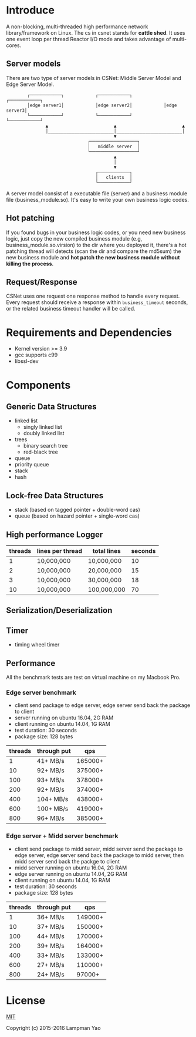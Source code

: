# Introduce
A non-blocking, multi-threaded high performance network library/framework on Linux. The cs in csnet stands for **cattle shed**. It uses one event loop per thread Reactor I/O mode and takes advantage of multi-cores.

## Server models
There are two type of server models in CSNet: Middle Server Model and Edge Server Model.

            ┌────────────┐            ┌────────────┐            ┌────────────┐
            │edge server1│            │edge server2│            │edge server3│
            └────────────┘            └────────────┘            └────────────┘
                   ▲                         ▲                         ▲
                   │_________________________│_________________________│
                                             ▼
                                   ┌──────────────────┐
                                   │   middle server  │
                                   └──────────────────┘
                                             ▲
                                             │
                                             ▼
                                      ┌────────────┐
                                      │   clients  │
                                      └────────────┘

A server model consist of a executable file (server) and a business module file (business_module.so). It's easy to
write your own business logic codes.

## Hot patching
If you found bugs in your business logic codes, or you need new business logic, just copy the new compiled business module (e.g, business_module.so.virsion) to the dir where you deployed it, there's a hot patching thread will detects (scan the dir and compare the md5sum) the new business module and **hot patch the new business module without killing the process**.

## Request/Response
CSNet uses one request one response method to handle every request. Every request should receive a response within
`business_timeout` seconds, or the related business timeout handler will be called.


# Requirements and Dependencies
- Kernel version >= 3.9
- gcc supports c99
- libssl-dev


# Components
## Generic Data Structures
- linked list
  * singly linked list
  * doubly linked list
- trees
  * binary search tree
  * red-black tree
- queue
- priority queue
- stack
- hash

## Lock-free Data Structures
- stack (based on tagged pointer + double-word cas)
- queue (based on hazard pointer + single-word cas)

## High performance Logger
| threads | lines per thread | total lines | seconds |
|---------|------------------|-------------|---------|
|1        | 10,000,000       | 10,000,000  | 10      |
|2        | 10,000,000       | 20,000,000  | 15      |
|3        | 10,000,000       | 30,000,000  | 18      |
|10       | 10,000,000       | 100,000,000 | 70      |

## Serialization/Deserialization

## Timer
- timing wheel timer

## Performance
All the benchmark tests are test on virtual machine on my Macbook Pro.

### Edge server benchmark
- client send package to edge server, edge server send back the package to client
- server running on ubuntu 16.04, 2G RAM
- client running on ubuntu 14.04, 1G RAM
- test duration: 30 seconds
- package size: 128 bytes

| threads | through put | qps     |
|---------|-------------|---------|
| 1       | 41+  MB/s   | 165000+ |
| 10      | 92+  MB/s   | 375000+ |
| 100     | 93+  MB/s   | 378000+ |
| 200     | 92+  MB/s   | 374000+ |
| 400     | 104+ MB/s   | 438000+ |
| 600     | 100+ MB/s   | 419000+ |
| 800     | 96+  MB/s   | 385000+ |

### Edge server + Midd server benchmark
- client send package to midd server, midd server send the package to edge server, edge server send back the package to midd server, then midd server send back the packge to client
- midd server running on ubuntu 16.04, 2G RAM
- edge server running on ubuntu 14.04, 2G RAM
- client running on ubuntu 14.04, 1G RAM
- test duration: 30 seconds
- package size: 128 bytes

| threads | through put | qps     |
|---------|-------------|---------|
| 1       | 36+  MB/s   | 149000+ |
| 10      | 37+  MB/s   | 150000+ |
| 100     | 44+  MB/s   | 170000+ |
| 200     | 39+  MB/s   | 164000+ |
| 400     | 33+  MB/s   | 133000+ |
| 600     | 27+  MB/s   | 110000+ |
| 800     | 24+  MB/s   |  97000+ |

# License

[MIT](http://opensource.org/licenses/MIT)

Copyright (c) 2015-2016 Lampman Yao
